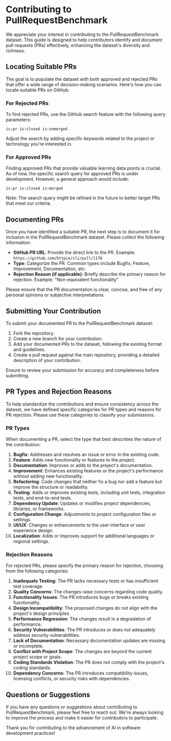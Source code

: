 # Contributing to PullRequestBenchmark

We appreciate your interest in contributing to the PullRequestBenchmark dataset. This guide is designed to help contributors identify and document pull requests (PRs) effectively, enhancing the dataset's diversity and richness.

## Locating Suitable PRs

The goal is to populate the dataset with both approved and rejected PRs that offer a wide range of decision-making scenarios. Here's how you can locate suitable PRs on GitHub:

### For Rejected PRs

To find rejected PRs, use the GitHub search feature with the following query parameters:

```
is:pr is:closed is:unmerged
```

Adjust the search by adding specific keywords related to the project or technology you're interested in.

### For Approved PRs

Finding approved PRs that provide valuable learning data points is crucial. As of now, the specific search query for approved PRs is under development. However, a general approach would include:

```
is:pr is:closed is:merged 
```

Note: The search query might be refined in the future to better target PRs that meet our criteria.

## Documenting PRs

Once you have identified a suitable PR, the next step is to document it for inclusion in the PullRequestBenchmark dataset. Please collect the following information:

- **GitHub PR URL**: Provide the direct link to the PR. Example: `https://github.com/httpie/cli/pull/1178`
- **Type**: Categorize the PR. Common types include Bugfix, Feature, Improvement, Documentation, etc.
- **Rejection Reason (if applicable)**: Briefly describe the primary reason for rejection. Example: "Non-equivalent functionality"

Please ensure that the PR documentation is clear, concise, and free of any personal opinions or subjective interpretations.

## Submitting Your Contribution

To submit your documented PR to the PullRequestBenchmark dataset:

1. Fork the repository.
2. Create a new branch for your contribution.
3. Add your documented PRs to the dataset, following the existing format and guidelines.
4. Create a pull request against the main repository, providing a detailed description of your contribution.

Ensure to review your submission for accuracy and completeness before submitting.

## PR Types and Rejection Reasons

To help standardize the contributions and ensure consistency across the dataset, we have defined specific categories for PR types and reasons for PR rejection. Please use these categories to classify your submissions.

### PR Types

When documenting a PR, select the type that best describes the nature of the contribution:

1. **Bugfix**: Addresses and resolves an issue or error in the existing code.
2. **Feature**: Adds new functionality or features to the project.
3. **Documentation**: Improves or adds to the project's documentation.
4. **Improvement**: Enhances existing features or the project's performance without adding new functionality.
5. **Refactoring**: Code changes that neither fix a bug nor add a feature but improve the structure or readability.
6. **Testing**: Adds or improves existing tests, including unit tests, integration tests, and end-to-end tests.
7. **Dependency Update**: Updates or modifies project dependencies, libraries, or frameworks.
8. **Configuration Change**: Adjustments to project configuration files or settings.
9. **UI/UX**: Changes or enhancements to the user interface or user experience design.
10. **Localization**: Adds or improves support for additional languages or regional settings.

### Rejection Reasons

For rejected PRs, please specify the primary reason for rejection, choosing from the following categories:

1. **Inadequate Testing**: The PR lacks necessary tests or has insufficient test coverage.
2. **Quality Concerns**: The changes raise concerns regarding code quality.
3. **Functionality Issues**: The PR introduces bugs or breaks existing functionality.
4. **Design Incompatibility**: The proposed changes do not align with the project's design principles.
5. **Performance Regression**: The changes result in a degradation of performance.
6. **Security Vulnerabilities**: The PR introduces or does not adequately address security vulnerabilities.
7. **Lack of Documentation**: Necessary documentation updates are missing or incomplete.
8. **Conflict with Project Scope**: The changes are beyond the current project scope or goals.
9. **Coding Standards Violation**: The PR does not comply with the project's coding standards.
10. **Dependency Concerns**: The PR introduces compatibility issues, licensing conflicts, or security risks with dependencies.

## Questions or Suggestions

If you have any questions or suggestions about contributing to PullRequestBenchmark, please feel free to reach out. We're always looking to improve the process and make it easier for contributors to participate.

Thank you for contributing to the advancement of AI in software development practices!
